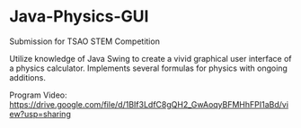 # Java-Physics-GUI
Submission for TSAO STEM Competition

Utilize knowledge of Java Swing to create a vivid graphical user interface of a physics calculator.
Implements several formulas for physics with ongoing additions. 

Program Video:
https://drive.google.com/file/d/1BIf3LdfC8gQH2_GwAoqyBFMHhFPI1aBd/view?usp=sharing
